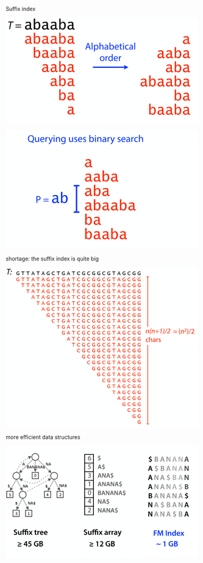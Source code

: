 Suffix index

![Untitled](pictures/part1_exactmatching_3_01.png)

![Untitled](pictures/part1_exactmatching_3_02.png)

shortage: the suffix index is quite big

![Untitled](pictures/part1_exactmatching_3_03.png)

more efficient data structures

![Untitled](pictures/part1_exactmatching_3_04.png)
